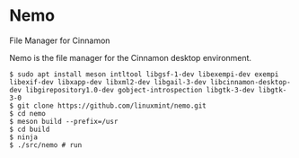Nemo
====
File Manager for Cinnamon

Nemo is the file manager for the Cinnamon desktop environment. 

```shell
$ sudo apt install meson intltool libgsf-1-dev libexempi-dev exempi libexif-dev libxapp-dev libxml2-dev libgail-3-dev libcinnamon-desktop-dev libgirepository1.0-dev gobject-introspection libgtk-3-dev libgtk-3-0
$ git clone https://github.com/linuxmint/nemo.git
$ cd nemo
$ meson build --prefix=/usr
$ cd build
$ ninja
$ ./src/nemo # run
```
